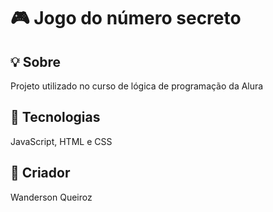 <h1> 🎮 Jogo do número secreto</h1>

<h2> 💡 Sobre </h2>

<p>Projeto utilizado no curso de lógica de programação da Alura</p>

<h2> 🚀 Tecnologias </h2>

<p>JavaScript, HTML e CSS </p>

<h2> 🪪 Criador</h2>

<p>Wanderson Queiroz</p>

